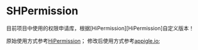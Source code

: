 # SHPermission
目前项目中使用的权限申请库，根据[HiPermission][HiPermission]自定义版本！


原始使用方式参考[HiPermission](https://github.com/yewei02538/HiPermission)；
修改后使用方式参考[appigle.io](https://appigle.github.io/2017/07/18/Android%20%20%E6%9D%83%E9%99%90%E4%B8%AD%E6%96%87(%E8%8B%B1%E6%96%87)%E6%8F%8F%E8%BF%B0%E5%8F%8A%E6%9D%83%E9%99%90%E7%94%B3%E8%AF%B7%E5%BA%93%E7%AE%80%E8%BF%B0/);

